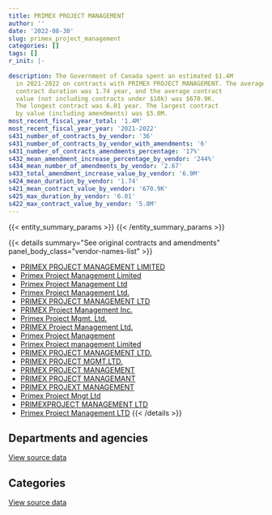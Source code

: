 ```yaml
---
title: PRIMEX PROJECT MANAGEMENT
author: ''
date: '2022-08-30'
slug: primex_project_management
categories: []
tags: []
r_init: |-
  
description: The Government of Canada spent an estimated $1.4M
  in 2021-2022 on contracts with PRIMEX PROJECT MANAGEMENT. The average
  contract duration was 1.74 year, and the average contract
  value (not including contracts under $10k) was $670.9K.
  The longest contract was 6.01 year. The largest contract
  by value (including amendments) was $5.0M.
most_recent_fiscal_year_total: '1.4M'
most_recent_fiscal_year_year: '2021-2022'
s431_number_of_contracts_by_vendor: '36'
s431_number_of_contracts_by_vendor_with_amendments: '6'
s431_number_of_contracts_amendments_percentage: '17%'
s432_mean_amendment_increase_percentage_by_vendor: '244%'
s434_mean_number_of_amendments_by_vendor: '2.67'
s433_total_amendment_increase_value_by_vendor: '6.9M'
s424_mean_duration_by_vendor: '1.74'
s421_mean_contract_value_by_vendor: '670.9K'
s425_max_duration_by_vendor: '6.01'
s422_max_contract_value_by_vendor: '5.0M'
---
```


<script src="/rmarkdown-libs/htmlwidgets/htmlwidgets.js"></script>
<link href="/rmarkdown-libs/datatables-css/datatables-crosstalk.css" rel="stylesheet" />
<script src="/rmarkdown-libs/datatables-binding/datatables.js"></script>
<script src="/rmarkdown-libs/jquery/jquery-3.6.0.min.js"></script>
<link href="/rmarkdown-libs/dt-core-bootstrap/css/dataTables.bootstrap.min.css" rel="stylesheet" />
<link href="/rmarkdown-libs/dt-core-bootstrap/css/dataTables.bootstrap.extra.css" rel="stylesheet" />
<script src="/rmarkdown-libs/dt-core-bootstrap/js/jquery.dataTables.min.js"></script>
<script src="/rmarkdown-libs/dt-core-bootstrap/js/dataTables.bootstrap.min.js"></script>
<link href="/rmarkdown-libs/crosstalk/css/crosstalk.min.css" rel="stylesheet" />
<script src="/rmarkdown-libs/crosstalk/js/crosstalk.min.js"></script>
<script src="/rmarkdown-libs/htmlwidgets/htmlwidgets.js"></script>
<link href="/rmarkdown-libs/datatables-css/datatables-crosstalk.css" rel="stylesheet" />
<script src="/rmarkdown-libs/datatables-binding/datatables.js"></script>
<script src="/rmarkdown-libs/jquery/jquery-3.6.0.min.js"></script>
<link href="/rmarkdown-libs/dt-core-bootstrap/css/dataTables.bootstrap.min.css" rel="stylesheet" />
<link href="/rmarkdown-libs/dt-core-bootstrap/css/dataTables.bootstrap.extra.css" rel="stylesheet" />
<script src="/rmarkdown-libs/dt-core-bootstrap/js/jquery.dataTables.min.js"></script>
<script src="/rmarkdown-libs/dt-core-bootstrap/js/dataTables.bootstrap.min.js"></script>
<link href="/rmarkdown-libs/crosstalk/css/crosstalk.min.css" rel="stylesheet" />
<script src="/rmarkdown-libs/crosstalk/js/crosstalk.min.js"></script>

{{< entity_summary_params >}}
{{< /entity_summary_params >}}

{{< details summary="See original contracts and amendments" panel_body_class="vendor-names-list" >}}
- [PRIMEX PROJECT MANAGEMENT LIMITED](https://search.open.canada.ca/en/ct/?sort=contract_value_f%20desc&page=1&search_text=%22PRIMEX%20PROJECT%20MANAGEMENT%20LIMITED%22)
- [Primex Project Management Limited](https://search.open.canada.ca/en/ct/?sort=contract_value_f%20desc&page=1&search_text=%22Primex%20Project%20Management%20Limited%22)
- [Primex Project Management Ltd](https://search.open.canada.ca/en/ct/?sort=contract_value_f%20desc&page=1&search_text=%22Primex%20Project%20Management%20Ltd%22)
- [Primex Project Management Ltd.](https://search.open.canada.ca/en/ct/?sort=contract_value_f%20desc&page=1&search_text=%22Primex%20Project%20Management%20Ltd.%22)
- [PRIMEX PROJECT MANAGEMENT LTD](https://search.open.canada.ca/en/ct/?sort=contract_value_f%20desc&page=1&search_text=%22PRIMEX%20PROJECT%20MANAGEMENT%20LTD%22)
- [PRIMEX Project Management Inc.](https://search.open.canada.ca/en/ct/?sort=contract_value_f%20desc&page=1&search_text=%22PRIMEX%20Project%20Management%20Inc.%22)
- [Primex Project Mgmt. Ltd.](https://search.open.canada.ca/en/ct/?sort=contract_value_f%20desc&page=1&search_text=%22Primex%20Project%20Mgmt.%20Ltd.%22)
- [PRIMEX Project Management Ltd.](https://search.open.canada.ca/en/ct/?sort=contract_value_f%20desc&page=1&search_text=%22PRIMEX%20Project%20Management%20Ltd.%22)
- [Primex Project Management](https://search.open.canada.ca/en/ct/?sort=contract_value_f%20desc&page=1&search_text=%22Primex%20Project%20Management%22)
- [Primex Project management Limited](https://search.open.canada.ca/en/ct/?sort=contract_value_f%20desc&page=1&search_text=%22Primex%20Project%20management%20Limited%22)
- [PRIMEX PROJECT MANAGEMENT LTD.](https://search.open.canada.ca/en/ct/?sort=contract_value_f%20desc&page=1&search_text=%22PRIMEX%20PROJECT%20MANAGEMENT%20LTD.%22)
- [PRIMEX PROJECT MGMT.LTD.](https://search.open.canada.ca/en/ct/?sort=contract_value_f%20desc&page=1&search_text=%22PRIMEX%20PROJECT%20MGMT.LTD.%22)
- [PRIMEX PROJECT MANAGEMENT](https://search.open.canada.ca/en/ct/?sort=contract_value_f%20desc&page=1&search_text=%22PRIMEX%20PROJECT%20MANAGEMENT%22)
- [PRIMEX PROJECT MANAGEMANT](https://search.open.canada.ca/en/ct/?sort=contract_value_f%20desc&page=1&search_text=%22PRIMEX%20PROJECT%20MANAGEMANT%22)
- [PRIMEX PROJEXT MANAGEMENT](https://search.open.canada.ca/en/ct/?sort=contract_value_f%20desc&page=1&search_text=%22PRIMEX%20PROJEXT%20MANAGEMENT%22)
- [Primex Project Mngt Ltd](https://search.open.canada.ca/en/ct/?sort=contract_value_f%20desc&page=1&search_text=%22Primex%20Project%20Mngt%20Ltd%22)
- [PRIMEXPROJECT MANAGEMENT LTD](https://search.open.canada.ca/en/ct/?sort=contract_value_f%20desc&page=1&search_text=%22PRIMEXPROJECT%20MANAGEMENT%20LTD%22)
- [Primex Project Management LTD](https://search.open.canada.ca/en/ct/?sort=contract_value_f%20desc&page=1&search_text=%22Primex%20Project%20Management%20LTD%22)
{{< /details >}}

## Departments and agencies

<div id="htmlwidget-1" style="width:100%;height:auto;" class="datatables html-widget"></div>
<script type="application/json" data-for="htmlwidget-1">{"x":{"style":"bootstrap","filter":"none","vertical":false,"data":[["<a href=\"/departments/dnd-mdn/\">National Defence<\/a>","<a href=\"/departments/nrc-cnrc/\">National Research Council Canada<\/a>","<a href=\"/departments/tc/\">Transport Canada<\/a>"],[4928476.19,null,null],[6845738.03,52059.53,null],[4793073.88,null,24923.55],[1406677.68,null,null]],"container":"<table class=\"table table-striped table-hover row-border order-column display\">\n  <thead>\n    <tr>\n      <th>Department<\/th>\n      <th>2018-2019<\/th>\n      <th>2019-2020<\/th>\n      <th>2020-2021<\/th>\n      <th>2021-2022<\/th>\n    <\/tr>\n  <\/thead>\n<\/table>","options":{"order":[[4,"desc"]],"pageLength":10,"autoWidth":true,"columnDefs":[{"targets":1,"render":"function(data, type, row, meta) {\n    return type !== 'display' ? data : DTWidget.formatCurrency(data, \"$\", 2, 3, \",\", \".\", true, null);\n  }"},{"targets":2,"render":"function(data, type, row, meta) {\n    return type !== 'display' ? data : DTWidget.formatCurrency(data, \"$\", 2, 3, \",\", \".\", true, null);\n  }"},{"targets":3,"render":"function(data, type, row, meta) {\n    return type !== 'display' ? data : DTWidget.formatCurrency(data, \"$\", 2, 3, \",\", \".\", true, null);\n  }"},{"targets":4,"render":"function(data, type, row, meta) {\n    return type !== 'display' ? data : DTWidget.formatCurrency(data, \"$\", 2, 3, \",\", \".\", true, null);\n  }"},{"width":"16%","targets":[1,2,3,4]},{"className":"dt-right","targets":[1,2,3,4]}],"orderClasses":false}},"evals":["options.columnDefs.0.render","options.columnDefs.1.render","options.columnDefs.2.render","options.columnDefs.3.render"],"jsHooks":[]}</script>
<p class="text-right">
<a href="https://github.com/GoC-Spending/contracts-data/tree/main/data/out/vendors/primex_project_management/summary_by_fiscal_year_by_department.csv" class="source-data-link btn btn-link">View source data</a>
</p>

## Categories

<div id="htmlwidget-2" style="width:100%;height:auto;" class="datatables html-widget"></div>
<script type="application/json" data-for="htmlwidget-2">{"x":{"style":"bootstrap","filter":"none","vertical":false,"data":[["<a href=\"/categories/facilities_and_construction/\">Facilities and construction<\/a>","<a href=\"/categories/defence/\">Defence<\/a>","<a href=\"/categories/professional_services/\">Professional services<\/a>","<a href=\"/categories/information_technology/\">Information technology<\/a>","<a href=\"/categories/industrial_products_and_services/\">Industrial products and services<\/a>","<a href=\"/categories/human_capital/\">Human capital<\/a>"],[1777723.27,2266799.2,628469.04,null,107495.3,147989.37],[1735976.78,2583099.47,638906.03,null,1767735.76,172079.52],[1527428.28,2420571.61,599384.13,24923.55,74080.5,171609.35],[470403.74,512217.79,157498.54,null,94948.25,171609.35]],"container":"<table class=\"table table-striped table-hover row-border order-column display\">\n  <thead>\n    <tr>\n      <th>Category<\/th>\n      <th>2018-2019<\/th>\n      <th>2019-2020<\/th>\n      <th>2020-2021<\/th>\n      <th>2021-2022<\/th>\n    <\/tr>\n  <\/thead>\n<\/table>","options":{"order":[[4,"desc"]],"dom":"t","pageLength":30,"autoWidth":true,"columnDefs":[{"targets":1,"render":"function(data, type, row, meta) {\n    return type !== 'display' ? data : DTWidget.formatCurrency(data, \"$\", 2, 3, \",\", \".\", true, null);\n  }"},{"targets":2,"render":"function(data, type, row, meta) {\n    return type !== 'display' ? data : DTWidget.formatCurrency(data, \"$\", 2, 3, \",\", \".\", true, null);\n  }"},{"targets":3,"render":"function(data, type, row, meta) {\n    return type !== 'display' ? data : DTWidget.formatCurrency(data, \"$\", 2, 3, \",\", \".\", true, null);\n  }"},{"targets":4,"render":"function(data, type, row, meta) {\n    return type !== 'display' ? data : DTWidget.formatCurrency(data, \"$\", 2, 3, \",\", \".\", true, null);\n  }"},{"width":"16%","targets":[1,2,3,4]},{"className":"dt-right","targets":[1,2,3,4]}],"orderClasses":false,"lengthMenu":[10,25,30,50,100]}},"evals":["options.columnDefs.0.render","options.columnDefs.1.render","options.columnDefs.2.render","options.columnDefs.3.render"],"jsHooks":[]}</script>
<p class="text-right">
<a href="https://github.com/GoC-Spending/contracts-data/tree/main/data/out/vendors/primex_project_management/summary_by_fiscal_year_by_category.csv" class="source-data-link btn btn-link">View source data</a>
</p>
